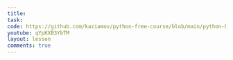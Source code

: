 ```yaml
---
title:
task:
code: https://github.com/kaziamov/python-free-course/blob/main/python-basic/0/1_.py
youtube: qYpKXB3YbTM
layout: lesson
comments: true
---
```

